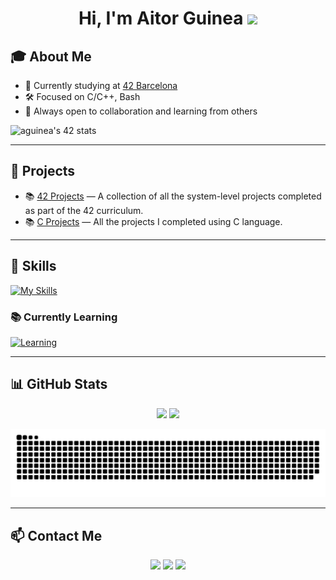<h1 align="center"><b>Hi, I'm Aitor Guinea</b> <img src="https://media.giphy.com/media/hvRJCLFzcasrR4ia7z/giphy.gif" width="35"></h1>


## 🎓 About Me

- 🧠 Currently studying at [42 Barcelona](https://www.42barcelona.com/es/)
- 🛠 Focused on C/C++, Bash
- 💬 Always open to collaboration and learning from others

![aguinea's 42 stats](https://badge.mediaplus.ma/kettlebells/aguinea?1337Badge=off&UM6P=off)

---

## 🚀 Projects

- 📚 [42 Projects](https://github.com/aguinea1/42-Projects/tree/main) — A collection of all the system-level projects completed as part of the 42 curriculum.
- 📚 [C Projects](https://github.com/aguinea1/C-projects/tree/main) — All the projects I completed using C language.

---

## 🧰 Skills

[![My Skills](https://skillicons.dev/icons?i=bash,git,github,vim,vscode,visualstudio,css,c)](https://skillicons.dev)

### 📚 Currently Learning

[![Learning](https://skillicons.dev/icons?i=cpp,c)](https://skillicons.dev)

---

## 📊 GitHub Stats

<p align="center">
  <img src="https://github-readme-stats-eight-virid.vercel.app/api?username=aguinea1&count_private=true&theme=calm&show_icons=true" width="48.5%"/>
  <img src="https://github-readme-stats-eight-virid.vercel.app/api/top-langs/?username=aguinea1&layout=compact&count_private=false&theme=calm&show_icons=true" width="40.55%"/>
</p>

<p align="center">
  <a href="https://github.com/aguinea1">
    <img src="https://raw.githubusercontent.com/Platane/snk/output/github-contribution-grid-snake.svg">
  </a>
</p>

---

## 📫 Contact Me

<div align="center">

[<img src="https://img.shields.io/badge/LinkedIn-0077B5?style=for-the-badge&logo=linkedin&logoColor=white"/>](https://www.linkedin.com/in/aitor-guinea-961635348/)
[<img src="https://img.shields.io/badge/42-000000.svg?style=for-the-badge&logo=42&logoColor=white"/>](https://profile.intra.42.fr/users/aguinea)
[<img src="https://img.shields.io/badge/Gmail-D14836?style=for-the-badge&logo=gmail&logoColor=white"/>](mailto:guineaitor36@gmail.com)

</div>
